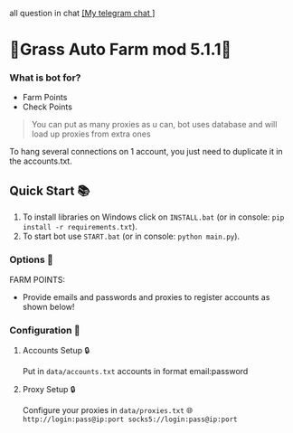 

all question in chat [[My telegram chat ]](https://t.me/+b0BPbs7V1aE2NDFi) 


# 🔹Grass Auto Farm mod 5.1.1🔹

### What is bot for?
   - Farm Points
   - Check Points

> You can put as many proxies as u can, bot uses database and will load up proxies from extra ones


To hang several connections on 1 account, you just need to duplicate it in the accounts.txt.

## Quick Start 📚
   1. To install libraries on Windows click on `INSTALL.bat` (or in console: `pip install -r requirements.txt`).
   2. To start bot use `START.bat` (or in console: `python main.py`).

### Options 📧
  FARM POINTS:
 - Provide emails and passwords and proxies to register accounts as shown below!


### Configuration 📧

1. Accounts Setup 🔒

   Put in `data/accounts.txt` accounts in format email:password

2. Proxy Setup 🔒

   Configure your proxies in `data/proxies.txt` 🌐
   `http://login:pass@ip:port
   socks5://login:pass@ip:port`

